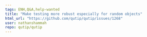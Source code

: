```yaml
---
tags: ENH,Q&A,help-wanted
title: "Make testing more robust especially for random objects"
html_url: "https://github.com/qutip/qutip/issues/1268"
user: nathanshammah
repo: qutip/qutip
---
```


